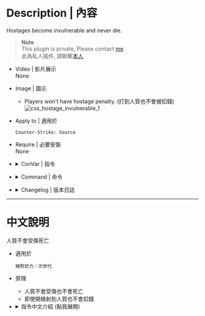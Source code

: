 # Description | 內容
Hostages become invulnerable and never die.

> __Note__ <br/>
This plugin is private, Please contact [me](https://github.com/fbef0102/Game-Private_Plugin#私人插件列表-private-plugins-list)<br/>
此為私人插件, 請聯繫[本人](https://github.com/fbef0102/Game-Private_Plugin#私人插件列表-private-plugins-list)

* Video | 影片展示
<br/>None

* Image | 圖示
	* Players won't have hostage penalty. (打到人質也不會被扣錢)
	<br/>![css_hostage_invulnerable_1](image/css_hostage_invulnerable_1.gif)

* Apply to | 適用於
	```
	Counter-Strike: Source
	```

* Require | 必要安裝
<br/>None

* <details><summary>ConVar | 指令</summary>

    * cfg/sourcemod/css_hostage_invulnerable.cfg
        ```php
        // 0=Plugin off, 1=Plugin on.
        css_hostage_invulnerable_enable "1"

        // 0=Hostage becomes invulnerable, players won't have hostage penalty.
        // 1=Hostage becomes invulnerable, but players still have hostage penalty.
        css_hostage_invulnerable_type "0"
        ```
</details>

* <details><summary>Command | 命令</summary>
    
    None
</details>

* <details><summary>Changelog | 版本日誌</summary>

    * v1.0 (2023-3-3)
	    * Initial Release
</details>

- - - -
# 中文說明
人質不會受傷死亡

* 適用於
	```
	絕對武力：次世代
	```

* 原理
    * 人質不會受傷也不會死亡
    * 即使開槍射到人質也不會扣錢

* <details><summary>指令中文介紹 (點我展開)</summary>

    * cfg/sourcemod/css_hostage_invulnerable.cfg
        ```php
        // 0=關閉插件, 1=啟動插件
        css_hostage_invulnerable_enable "1"

        // 0=開槍射到人質也不會扣錢
        // 1=開槍射到人質會扣錢
        css_hostage_invulnerable_type "0"
        ```
</details>


